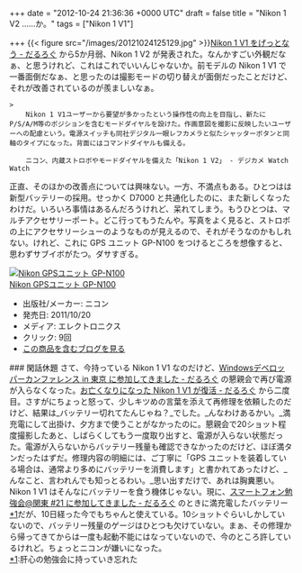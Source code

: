 
+++
date = "2012-10-24 21:36:36 +0000 UTC"
draft = false
title = "Nikon 1 V2 ……か。"
tags = ["Nikon 1 V1"]

+++
{{< figure src="/images/20121024125129.jpg"  >}}<a href="https://blog.daruyanagi.jp/entry/2012/06/06/052011">Nikon 1 V1 をげっとなう - だるろぐ</a> から5か月弱、Nikon 1 V2 が発表された。なんかすごい外観だなぁ、と思うけれど、これはこれでいいんじゃないか。前モデルの Nikon 1 V1 で一番面倒だなぁ、と思ったのは撮影モードの切り替えが面倒だったことだけど、それが改善されているのが羨ましいなぁ。

    >
        Nikon 1 V1ユーザーから要望が多かったという操作性の向上を目指し、新たにP/S/A/M等のポジションを含むモードダイヤルを設けた。作画意図を撮影に反映したいユーザーへの配慮という。電源スイッチも同社デジタル一眼レフカメラと似たシャッターボタンと同軸のタイプになった。背面にはコマンドダイヤルも備える。

        ニコン、内蔵ストロボやモードダイヤルを備えた「Nikon 1 V2」 - デジカメ Watch Watch
    
正直、そのほかの改善点については興味ない。一方、不満点もある。ひとつはは新型バッテリーの採用。せっかく D7000 と共通化したのに、また新しくなったわけだ。いろいろ事情はあるんだろうけれど、呆れてしまう。もうひとつは、マルチアクセサリーポート。どこ行ってもうたんや。写真をよく見ると、ストロボの上にアクセサリーシューのようなものが見えるので、それがそうなのかもしれない。けれど、これに GPS ユニット GP-N100 をつけるところを想像すると、思わずサブイボがたつ。ダサすぎる。<div class="hatena-asin-detail"><a href="http://www.amazon.co.jp/exec/obidos/ASIN/B005OD1DHM/bestylesnet-22/"><img src="https://images-fe.ssl-images-amazon.com/images/I/41riqA2tibL._SL160_.jpg" class="hatena-asin-detail-image" alt="Nikon GPSユニット GP-N100" title="Nikon GPSユニット GP-N100"/></a><div class="hatena-asin-detail-info"><a href="http://www.amazon.co.jp/exec/obidos/ASIN/B005OD1DHM/bestylesnet-22/">Nikon GPSユニット GP-N100</a><ul><li><span class="hatena-asin-detail-label">出版社/メーカー:</span> ニコン</li><li><span class="hatena-asin-detail-label">発売日:</span> 2011/10/20</li><li><span class="hatena-asin-detail-label">メディア:</span> エレクトロニクス</li><li> <span class="hatena-asin-detail-label">クリック</span>: 9回</li><li><a href="http://d.hatena.ne.jp/asin/B005OD1DHM/bestylesnet-22" target="_blank">この商品を含むブログを見る</a></li></ul></div><div class="hatena-asin-detail-foot"></div></div>

<div class="section">
    ### 閑話休題
    さて、今持っている Nikon 1 V1 なのだけど、<a href="https://blog.daruyanagi.jp/entry/2012/09/23/145821">Windowsデベロッパーカンファレンス in 東京 に参加してきました - だるろぐ</a> の懇親会で再び電源が入らなくなった。<a href="https://blog.daruyanagi.jp/entry/2012/09/07/102100">お亡くなりになった Nikon 1 V1 が復活 - だるろぐ</a> から二度目。さすがにちょっと怒って、少しキツめの言葉を添えて再修理を依頼したのだけど、結果は_バッテリー切れてたんじゃね？_でした。_んなわけあるかい。_満充電にして出掛け、夕方まで使うことがなかったのに。懇親会で20ショット程度撮影したあと、しばらくしてもう一度取り出すと、電源が入らない状態だった。電源が入らないからバッテリー残量も確認できなかったのだけど、ほぼ満タンだったはずだ。修理内容の明細には、ご丁寧に「GPS ユニットを装着している場合は、通常より多めにバッテリーを消費します」と書かれてあったけど、_んなこと、言われんでも知っとるわい。_思い出すだけで、あれは胸糞悪い。Nikon 1 V1 はそんなにバッテリーを食う機体じゃない。現に、<a href="https://blog.daruyanagi.jp/entry/2012/10/14/192324">スマートフォン勉強会@関東 #21 に参加してきました - だるろぐ</a> のときに満充電したバッテリー<a href="#f-90aa1dd1" name="fn-90aa1dd1" title="肝心の勉強会に持っていき忘れた">*1</a>だが、10日経った今でもちゃんと使えている。10ショットぐらいしかしていないので、バッテリー残量のゲージはひとつも欠けていない。まぁ、その修理から帰ってきてからは一度も起動不能にはなっていないので、今のところ許しているけれど。ちょっとニコンが嫌いになった。

</div><div class="footnote">
<a href="#fn-90aa1dd1" name="f-90aa1dd1" class="footnote-number">*1</a><span class="footnote-delimiter">:</span><span class="footnote-text">肝心の勉強会に持っていき忘れた</span>
</div>

